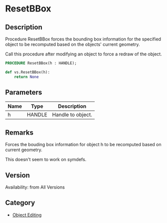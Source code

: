 # ResetBBox

## Description
Procedure ResetBBox forces the bounding box information for the specified object to be recomputed based on the objects' current geometry. 

Call this procedure after modifying an object to force a redraw of the object.

```pascal
PROCEDURE ResetBBox(h : HANDLE);
```

```python
def vs.ResetBBox(h):
    return None
```

## Parameters
|Name|Type|Description|
|---|---|---|
|h|HANDLE|Handle to object.|

## Remarks
Forces the bouding box information for object h to be recomputed based on current geometry.

This doesn't seem to work on symdefs.

## Version
Availability: from All Versions

## Category
* [Object Editing](../Categories/Object%20Editing.md)
